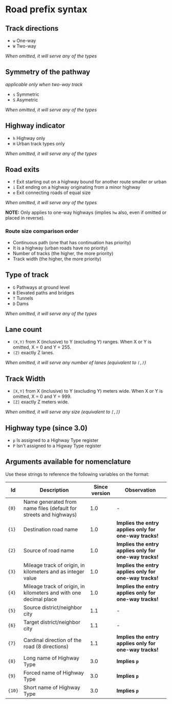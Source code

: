 # Road prefix syntax

## Track directions

* `w` One-way
* `W` Two-way

*When omitted, it will serve any of the types*

## Symmetry of the pathway
*applicable only when two-way track*

* `s` Symmetric
* `S` Asymetric

*When omitted, it will serve any of the types*

## Highway indicator

* `h` Highway only
* `H` Urban track types only

*When omitted, it will serve any of the types*

## Road exits

* `f` Exit starting out on a highway bound for another route smaller or urban
* `i` Exit ending on a highway originating from a minor highway
* `e` Exit connecting roads of equal size

*When omitted, it will serve any of the types*

**NOTE:** Only applies to one-way highways (implies `hw` also, even if omitted or placed in reverse).

### Route size comparison order
* Continuous path (one that has continuation has priority)
* It is a highway (urban roads have no priority)
* Number of tracks (the higher, the more priority)
* Track width (the higher, the more priority)

## Type of track
* `G` Pathways at ground level
* `B` Elevated paths and bridges
* `T` Tunnels
* `D` Dams

*When omitted, it will serve any of the types*

## Lane count

* `(X,Y)` from X (inclusive) to Y (excluding Y) ranges. When X or Y is omitted, X = 0 and Y = 255.
* `(Z)` exactly Z lanes.

*When omitted, it will serve any number of lanes (equivalent to `(,)`)*

## Track Width

* `[X,Y]` from X (inclusive) to Y (excluding Y) meters wide. When X or Y is omitted, X = 0 and Y = 999.
* `[Z]` exactly Z meters wide.

*When omitted, it will serve any size (equivalent to `[,]`)*

## Highway type (since 3.0)
* `p` Is assigned to a Highway Type register
* `P` Isn't assigned to a Higway Type register


## Arguments available for nomenclature
Use these strings to reference the following variables on the format:

Id | Description | Since version | Observation
---| ----------- | ------------- | -----------
`{0}` | Name generated from name files (default for streets and highways)| 1.0 | -     
`{1}`| Destination road name | 1.0 | **Implies the entry applies only for one-way tracks!**
`{2}` | Source of road name  | 1.0 | **Implies the entry applies only for one-way tracks!**
`{3}` | Mileage track of origin, in kilometers and as integer value  | 1.0 | **Implies the entry applies only for one-way tracks!**
`{4}` | Mileage track of origin, in kilometers and with one decimal place  | 1.0 | **Implies the entry applies only for one-way tracks!**
`{5}` | Source district/neighbor city  | 1.1 | -    
 `{6}` | Target district/neighbor city  | 1.1 |  -    
 `{7}` | Cardinal direction of the road (8 directions) |1.1| **Implies the entry applies only for one-way tracks!**
 `{8}` | Long name of Highway Type  | 3.0 |**Implies `p`**
`{9}` | Forced name of Highway Type  | 3.0 |**Implies `p`**
`{10}`| Short name of Highway Type | 3.0 |**Implies `p`**
